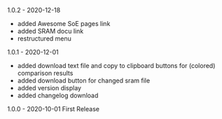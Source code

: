 ﻿1.0.2 - 2020-12-18
* added Awesome SoE pages link
* added SRAM docu link
* restructured menu

1.0.1 - 2020-12-01 
* added download text file and copy to clipboard buttons for (colored) comparison results
* added download button for changed sram file
* added version display
* added changelog download

1.0.0 - 2020-10-01 
First Release